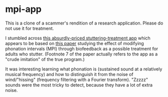 # mpi-app

This is a clone of a scammer's rendition of a research application. Please do not use it for treatment.

I stumbled across [this absurdly-priced stuttering-treatment app](https://casafuturatech.com/mpistutter/) which appears to be based on [this paper](https://www.ncbi.nlm.nih.gov/pmc/articles/PMC4610276/) studying the effect of modifying phonation intervals (MPI) through biofeedback as a possible treatment for adults who stutter. (Footnote 7 of the paper actually refers to the app as a "crude imitation" of the true program.)

It was interesting learning what phonation is (sustained sound at a relatively musical frequency) and how to distinguish it from the noise of wind/"hissing" (frequency filtering with a Fourier transform). "Zzzzz" sounds were the most tricky to detect, because they have a lot of extra noise.
